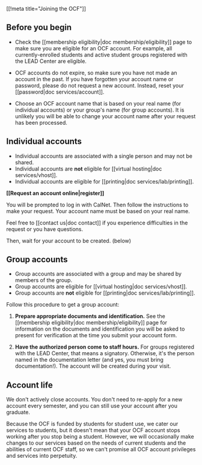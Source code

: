 [[!meta title="Joining the OCF"]]

## Before you begin

* Check the [[membership eligibility|doc membership/eligibility]] page to make sure you are eligible for an OCF account. For example, all currently-enrolled students and active student groups registered with the LEAD Center are eligible.

* OCF accounts do not expire, so make sure you have not made an account in the past. If you have forgotten your account name or password, please do not request a new account. Instead, reset your [[password|doc services/account]].

* Choose an OCF account name that is based on your real name (for individual accounts) or your group's name (for group accounts). It is unlikely you will be able to change your account name after your request has been processed.

## Individual accounts

* Individual accounts are associated with a single person and may not be shared.
* Individual accounts are **not** eligible for [[virtual hosting|doc services/vhost]].
* Individual accounts are eligible for [[printing|doc services/lab/printing]].

**[[Request an account online|register]]**

  You will be prompted to log in with CalNet. Then follow the instructions to make your request. Your account name must be based on your real name.

  Feel free to [[contact us|doc contact]] if you experience difficulties in the request or you have questions.

Then, wait for your account to be created. (below)

## Group accounts

* Group accounts are associated with a group and may be shared by members of the group.
* Group accounts are eligible for [[virtual hosting|doc services/vhost]].
* Group accounts are **not** eligible for [[printing|doc services/lab/printing]].

Follow this procedure to get a group account:

1. **Prepare appropriate documents and identification.** See the [[membership
   eligibility|doc membership/eligibility]] page for information on the
   documents and identification you will be asked to present for verification
   at the time you submit your account form.

2. **Have the authorized person come to staff hours.** For groups registered
   with the LEAD Center, that means a signatory. Otherwise, it's the person
   named in the documentation letter (and yes, you must bring documentation!).
   The account will be created during your visit.


## Account life

We don't actively close accounts. You don't need to re-apply for a new account
every semester, and you can still use your account after you graduate.

Because the OCF is funded by students for student use, we cater our services to
students, but it doesn't mean that your OCF account stops working after you
stop being a student. However, we will occasionally make changes to our
services based on the needs of current students and the abilities of current
OCF staff, so we can't promise all OCF account privileges and services into
perpetuity.
